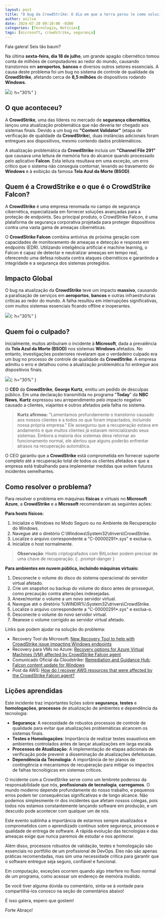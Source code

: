 ```yaml
---
layout: post
title: "O bug da CrowdStrike: O dia em que a terra parou (e como solucionar)"
author: asilva
date: 2024-07-20 09:10:00 -0300
categories: [Tecnologia, Notícias]
tags: [microsoft, crowdstrike, segurança]
---
```


Fala galera! Seis tão baum?

Na última **sexta-feira, dia 18 de julho**, um grande apagão cibernético tomou conta de milhões de computadores ao redor do mundo, causando transtornos em **aeroportos**, **bancos** e diversos outros setores essenciais. A causa deste problema foi um bug no sistema de controle de qualidade da **CrowdStrike**, afetando cerca de **8,5 milhões** de dispositivos rodando **Windows**.

![](/assets/img/84/cloudstrike01.png){: h="30%" }

## **O que aconteceu?**

A **CrowdStrike**, uma das líderes no mercado de **segurança cibernética**, lançou uma atualização problemática que não deveria ter chegado aos sistemas finais. Devido a um bug no **"Content Validator"** (etapa de verificação de qualidade da **CrowdStrike**), duas instâncias adicionais foram entregues aos dispositivos, mesmo contendo dados problemáticos. 

A atualização problemática da **CrowdStrike** incluía um **"Channel File 291"** que causava uma leitura de memória fora do alcance quando processado pelo aplicativo **Falcon**. Esta leitura resultava em uma exceção, um erro crítico que o sistema não conseguia contornar, levando ao travamento do **Windows** e à exibição da famosa **Tela Azul da Morte (BSOD)**. 

## **Quem é a CrowdStrike e o que é o CrowdStrike Falcon?**

A **CrowdStrike** é uma empresa renomada no campo de segurança cibernética, especializada em fornecer soluções avançadas para a proteção de endpoints. Seu principal produto, o CrowdStrike Falcon, é uma plataforma de segurança corporativa projetada para proteger dispositivos contra uma vasta gama de ameaças cibernéticas.

O **CrowdStrike Falcon** combina antivírus de próxima geração com capacidades de monitoramento de ameaças e detecção e resposta em endpoints (EDR). Utilizando inteligência artificial e machine learning, o Falcon é capaz de detectar e neutralizar ameaças em tempo real, oferecendo uma defesa robusta contra ataques cibernéticos e garantindo a integridade e a segurança dos sistemas protegidos.

## **Impacto Global**

O bug na atualização da **CrowdStrike** teve um impacto **massivo**, causando a paralisação de serviços em **aeroportos**, **bancos** e outras infraestruturas críticas ao redor do mundo. A falha resultou em interrupções significativas, com muitos sistemas essenciais ficando offline e inoperantes. 

![](/assets/img/84/cloudstrike02.jpg){: h="30%" }

## **Quem foi o culpado?**

Inicialmente, muitos atribuíram o incidente à **Microsoft**, dada a prevalência da **Tela Azul da Morte (BSOD)** nos sistemas **Windows** afetados. No entanto, investigações posteriores revelaram que o verdadeiro culpado era um bug no processo de controle de qualidade da **CrowdStrike**. A empresa admitiu o erro e detalhou como a atualização problemática foi entregue aos dispositivos finais.

![](/assets/img/84/cloudstrike03.jpg){: h="30%" }

O **CEO** da **CrowdStrike**, **George Kurtz**, emitiu um pedido de desculpas público. Em uma declaração transmitida no programa "**Today**" da **NBC News**, **Kurtz** expressou seu arrependimento pelo impacto negativo causado a clientes, viajantes e outros afetados pela falha no sistema.

>**Kurtz afirmou:** "Lamentamos profundamente o transtorno causado aos nossos clientes e a todos os que foram impactados, incluindo nossa própria empresa." Ele assegurou que a recuperação estava em andamento e que muitos clientes já estavam reinicializando seus sistemas. Embora a maioria dos sistemas deva retornar ao funcionamento normal, ele alertou que alguns poderão enfrentar atrasos na recuperação automática.

O CEO garantiu que a **CrowdStrike** está comprometida em fornecer suporte completo até a recuperação total de todos os clientes afetados e que a empresa está trabalhando para implementar medidas que evitem futuros incidentes semelhantes.

## **Como resolver o problema?**

Para resolver o problema em máquinas **físicas** e virtuais no **Microsoft Azure**, a **CrowdStrike** e a **Microsoft** recomendaram as seguintes ações:

**Para hosts físicos:**

1. Inicialize o Windows no Modo Seguro ou no Ambiente de Recuperação do Windows.
2. Navegue até o diretório C:\Windows\System32\drivers\CrowdStrike.
3. Localize o arquivo correspondente a "C-00000291*.sys" e exclua-o.
4. Inicialize o host normalmente.

>**Observação**: Hosts criptografados com BitLocker podem precisar de uma chave de recuperação.
{: .prompt-danger }

**Para ambientes em nuvem pública, incluindo máquinas virtuais:**

1. Desconecte o volume do disco do sistema operacional do servidor virtual afetado.
2. Crie um snapshot ou backup do volume do disco antes de prosseguir, como precaução contra alterações indesejadas.
3. Anexe/montar o volume a um novo servidor virtual.
4. Navegue até o diretório %WINDIR%\System32\drivers\CrowdStrike.
5. Localize o arquivo correspondente a "C-00000291*.sys" e exclua-o.
6. Desconecte o volume do novo servidor virtual.
7. Reanexe o volume corrigido ao servidor virtual afetado.

Links que podem ajudar na solução do problema:

- Recovery Tool da Microsoft: <a href="https://techcommunity.microsoft.com/t5/intune-customer-success/new-recovery-tool-to-help-with-crowdstrike-issue-impacting/ba-p/4196959" target="_blank">New Recovery Tool to help with CrowdStrike issue impacting Windows endpoints</a>
- Recovery para VMs no Azure: <a href="https://techcommunity.microsoft.com/t5/azure-compute-blog/recovery-options-for-azure-virtual-machines-vm-affected-by/ba-p/4196798" target="_blank">Recovery options for Azure Virtual Machines (VM) affected by CrowdStrike Falcon agent</a>
- Comunicado Oficial da Cloudstrike: <a href="https://www.crowdstrike.com/falcon-content-update-remediation-and-guidance-hub/" target="_blank">Remediation and Guidance Hub: Falcon content update for Windows</a>
- Post da AWS: <a href="https://repost.aws/en/knowledge-center/ec2-instance-crowdstrike-agent" target="_blank">How do I recover AWS resources that were affected by the CrowdStrike Falcon agent?</a>

## **Lições aprendidas**

Este incidente traz importantes lições sobre **segurança**, **testes** e **homologações**, **processos** de atualização de ambientes e dependência da tecnologia:

- **Segurança**: A necessidade de robustos processos de controle de qualidade para evitar que atualizações problemáticas alcancem os sistemas finais.
- **Testes e Homologações**: Importância de realizar testes exaustivos em ambientes controlados antes de lançar atualizações em larga escala.
- **Processos de Atualização**: A implementação de etapas adicionais de verificação pode prevenir a disseminação de atualizações defeituosas.
- **Dependência da Tecnologia**: A importância de ter planos de contingência e mecanismos de recuperação para mitigar os impactos de falhas tecnológicas em sistemas críticos.

O incidente com a CrowdStrike serve como um lembrete poderoso da responsabilidade que nós, **profissionais de tecnologia**, **carregamos**. O mundo moderno depende profundamente do nosso trabalho, e pequenos erros podem ter consequências significativas e de longo alcance. Não podemos simplesmente rir dos incidentes que afetam nossos colegas, pois todos nós estamos constantemente lançando software em produção, e um descuido pode acontecer com qualquer um de nós.

Este evento sublinha a importância de estarmos sempre atualizados e comprometidos com o aprendizado contínuo sobre segurança, processos e qualidade de entrega de software. A rápida evolução das tecnologias e das ameaças exige que nunca paremos de estudar e nos aprimorar.

Além disso, processos robustos de validação, testes e homologação são essenciais no portfólio de um profissional de DevOps. Eles não são apenas práticas recomendadas, mas sim uma necessidade crítica para garantir que o software entregue seja seguro, confiável e funcional. 

Em computação, exceções ocorrem quando algo interfere no fluxo normal de um programa, como acessar um endereço de memória inválido.

Se você tiver alguma dúvida ou comentário, sinta-se à vontade para compartilhá-los conosco na seção de comentários abaixo!

É isso galera, espero que gostem!

Forte Abraço!
